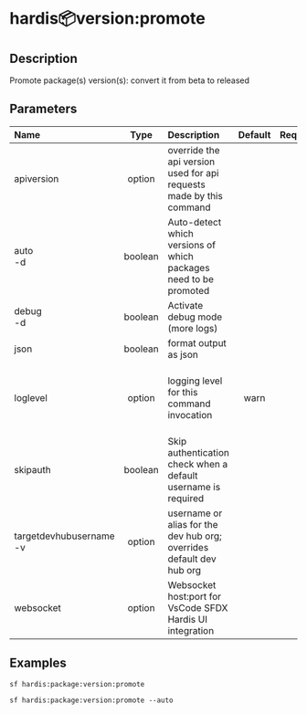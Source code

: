 <!-- This file has been generated with command 'sf hardis:doc:plugin:generate'. Please do not update it manually or it may be overwritten -->
# hardis:package:version:promote

## Description

Promote package(s) version(s): convert it from beta to released

## Parameters

| Name                        |  Type   | Description                                                          | Default | Required |                        Options                        |
|:----------------------------|:-------:|:---------------------------------------------------------------------|:-------:|:--------:|:-----------------------------------------------------:|
| apiversion                  | option  | override the api version used for api requests made by this command  |         |          |                                                       |
| auto<br/>-d                 | boolean | Auto-detect which versions of which packages need to be promoted     |         |          |                                                       |
| debug<br/>-d                | boolean | Activate debug mode (more logs)                                      |         |          |                                                       |
| json                        | boolean | format output as json                                                |         |          |                                                       |
| loglevel                    | option  | logging level for this command invocation                            |  warn   |          | trace<br/>debug<br/>info<br/>warn<br/>error<br/>fatal |
| skipauth                    | boolean | Skip authentication check when a default username is required        |         |          |                                                       |
| targetdevhubusername<br/>-v | option  | username or alias for the dev hub org; overrides default dev hub org |         |          |                                                       |
| websocket                   | option  | Websocket host:port for VsCode SFDX Hardis UI integration            |         |          |                                                       |

## Examples

```shell
sf hardis:package:version:promote
```

```shell
sf hardis:package:version:promote --auto
```


